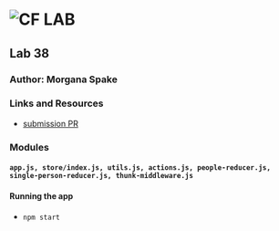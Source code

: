 ![CF](http://i.imgur.com/7v5ASc8.png) LAB  
=================================================  
  
## Lab 38  
  
### Author: Morgana Spake  
  
### Links and Resources  
* [submission PR](https://github.com/401-advanced-javascript-mspake/lab-38/compare/refactor?expand=1)  
  
<!-- #### Documentation
* [api docs](http://xyz.com) (API servers)
* [jsdoc](http://xyz.com) (Server assignments)
* [styleguide](http://xyz.com) (React assignments) -->
  
### Modules  
#### `app.js, store/index.js, utils.js, actions.js, people-reducer.js, single-person-reducer.js, thunk-middleware.js`  
  
#### Running the app  
* `npm start`  
    
<!-- #### Tests
* How do you run tests?
* What assertions were made?
* What assertions need to be / should be made?

#### UML
Link to an image of the UML for your application and response to events -->